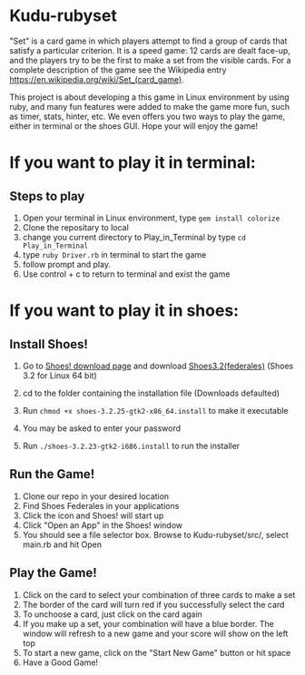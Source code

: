 # Kudu-rubyset
"Set" is a card game in which players attempt to find a group of cards that satisfy a particular criterion. It is a speed game: 12 cards are dealt face-up, and the players try to be the first to make a set from the visible cards. For a complete description of the game see the Wikipedia entry https://en.wikipedia.org/wiki/Set_(card_game).

This project is about developing a this game in Linux environment by using ruby, and many fun features were added to make the game more fun, such as timer, stats, hinter, etc. We even offers you two ways to play the game, either in terminal or the shoes GUI. Hope your will enjoy the game!

# If you want to play it in terminal:
## Steps to play
1. Open your terminal in Linux environment, type `gem install colorize`
2. Clone the repositary to local
3. change you current directory to Play_in_Terminal by type `cd Play_in_Terminal`
4. type `ruby Driver.rb` in terminal to start the game
5. follow prompt and play.
6. Use control + c to return to terminal and exist the game

# If you want to play it in shoes:
## Install Shoes!
1. Go to [Shoes! download page](http://shoesrb.com/downloads/) and download [Shoes3.2(federales)](https://shoes.mvmanila.com/public/shoes/shoes-3.2.25-gtk2-x86_64.install) (Shoes 3.2 for Linux 64 bit)
2. cd to the folder containing the installation file (Downloads defaulted)
3. Run `chmod +x shoes-3.2.25-gtk2-x86_64.install` to make it executable
        
4. You may be asked to enter your password
5. Run `./shoes-3.2.23-gtk2-i686.install` to run the installer

## Run the Game!
1. Clone our repo in your desired location
2. Find Shoes Federales in your applications
3. Click the icon and Shoes! will start up
4. Click "Open an App" in the Shoes! window
5. You should see a file selector box. Browse to Kudu-rubyset/src/, select main.rb and hit Open

## Play the Game!
1. Click on the card to select your combination of three cards to make a set
2. The border of the card will turn red if you successfully select the card
3. To unchoose a card, just click on the card again
4. If you make up a set, your combination will have a blue border. The window will refresh to a new game and your score will show on the left top
5. To start a new game, click on the "Start New Game" button or hit space
6. Have a Good Game!
